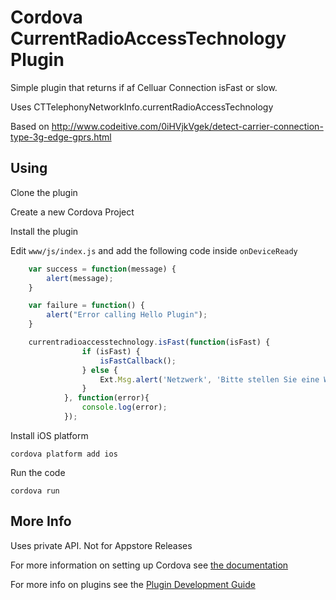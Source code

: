 # Cordova CurrentRadioAccessTechnology Plugin

Simple plugin that returns if af Celluar Connection isFast or slow.

Uses CTTelephonyNetworkInfo.currentRadioAccessTechnology

Based on http://www.codeitive.com/0iHVjkVgek/detect-carrier-connection-type-3g-edge-gprs.html

## Using
Clone the plugin

Create a new Cordova Project

Install the plugin


Edit `www/js/index.js` and add the following code inside `onDeviceReady`

```js
    var success = function(message) {
        alert(message);
    }

    var failure = function() {
        alert("Error calling Hello Plugin");
    }

    currentradioaccesstechnology.isFast(function(isFast) {
                if (isFast) {
                    isFastCallback();
                } else {
                    Ext.Msg.alert('Netzwerk', 'Bitte stellen Sie eine WLAN oder UMTS Verbindung her');
                }
            }, function(error){
                console.log(error);
            });
```

Install iOS platform

    cordova platform add ios

Run the code

    cordova run

## More Info

Uses private API. Not for Appstore Releases

For more information on setting up Cordova see [the documentation](http://cordova.apache.org/docs/en/4.0.0/guide_cli_index.md.html#The%20Command-Line%20Interface)

For more info on plugins see the [Plugin Development Guide](http://cordova.apache.org/docs/en/4.0.0/guide_hybrid_plugins_index.md.html#Plugin%20Development%20Guide)
